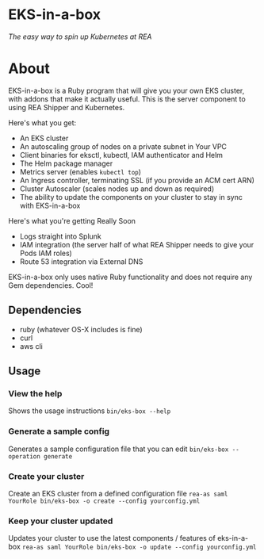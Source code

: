 # EKS-in-a-box
_The easy way to spin up Kubernetes at REA_

# About
EKS-in-a-box is a Ruby program that will give you your own EKS cluster, with addons that make it actually useful. This is the server component to using REA Shipper and Kubernetes.

Here's what you get:
* An EKS cluster
* An autoscaling group of nodes on a private subnet in Your VPC
* Client binaries for eksctl, kubectl, IAM authenticator and Helm
* The Helm package manager
* Metrics server (enables `kubectl top`)
* An Ingress controller, terminating SSL (if you provide an ACM cert ARN)
* Cluster Autoscaler (scales nodes up and down as required)
* The ability to update the components on your cluster to stay in sync with EKS-in-a-box

Here's what you're getting Really Soon
* Logs straight into Splunk
* IAM integration (the server half of what REA Shipper needs to give your Pods IAM roles)
* Route 53 integration via External DNS

EKS-in-a-box only uses native Ruby functionality and does not require any Gem dependencies. Cool!

## Dependencies
* ruby (whatever OS-X includes is fine)
* curl
* aws cli

## Usage
### View the help
Shows the usage instructions
`bin/eks-box --help`

### Generate a sample config
Generates a sample configuration file that you can edit
`bin/eks-box --operation generate`

### Create your cluster
Create an EKS cluster from a defined configuration file
`rea-as saml YourRole bin/eks-box -o create --config yourconfig.yml`

### Keep your cluster updated
Updates your cluster to use the latest components / features of eks-in-a-box
`rea-as saml YourRole bin/eks-box -o update --config yourconfig.yml`


